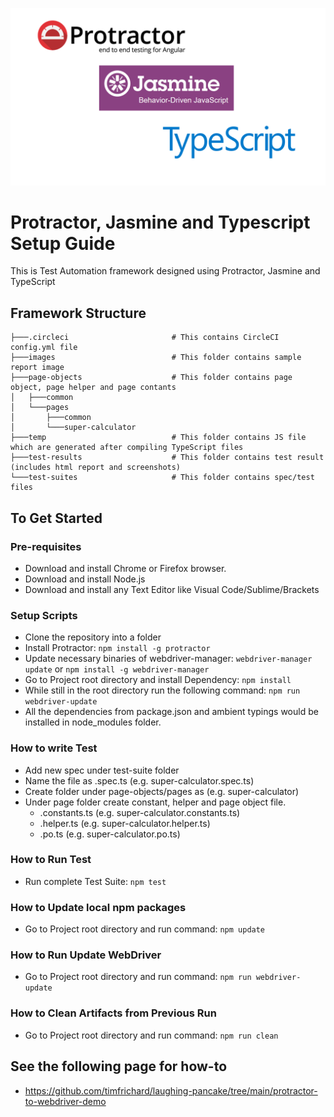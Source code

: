 ![Protractor, Jasmine and Typescript](./images/protractor-jasmine-typescript.png?raw=true "Protractor, Jasmine and Typescript")

# Protractor, Jasmine and Typescript Setup Guide

This is Test Automation framework designed using Protractor, Jasmine and TypeScript

## Framework Structure

```
├───.circleci                       # This contains CircleCI config.yml file
├───images                          # This folder contains sample report image
├───page-objects                    # This folder contains page object, page helper and page contants
│   ├───common
│   └───pages
│       ├───common
│       └───super-calculator
├───temp                            # This folder contains JS file which are generated after compiling TypeScript files
├───test-results                    # This folder contains test result (includes html report and screenshots)
└───test-suites                     # This folder contains spec/test files
```

## To Get Started

### Pre-requisites

- Download and install Chrome or Firefox browser.
- Download and install Node.js
- Download and install any Text Editor like Visual Code/Sublime/Brackets

### Setup Scripts

- Clone the repository into a folder
- Install Protractor: `npm install -g protractor`
- Update necessary binaries of webdriver-manager: `webdriver-manager update` or `npm install -g webdriver-manager`
- Go to Project root directory and install Dependency: `npm install`
- While still in the root directory run the following command: `npm run webdriver-update`
- All the dependencies from package.json and ambient typings would be installed in node_modules folder.

### How to write Test

- Add new spec under test-suite folder
- Name the file as <testname>.spec.ts (e.g. super-calculator.spec.ts)
- Create folder under page-objects/pages as <page-name> (e.g. super-calculator)
- Under page folder create constant, helper and page object file.
  - <page-name>.constants.ts (e.g. super-calculator.constants.ts)
  - <page-name>.helper.ts (e.g. super-calculator.helper.ts)
  - <page-name>.po.ts (e.g. super-calculator.po.ts)

### How to Run Test

- Run complete Test Suite: `npm test`

### How to Update local npm packages

- Go to Project root directory and run command: `npm update`

### How to Run Update WebDriver

- Go to Project root directory and run command: `npm run webdriver-update`

### How to Clean Artifacts from Previous Run

- Go to Project root directory and run command: `npm run clean`

## See the following page for how-to

- https://github.com/timfrichard/laughing-pancake/tree/main/protractor-to-webdriver-demo

